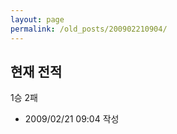 ```yaml
---
layout: page
permalink: /old_posts/200902210904/
---
```


## 현재 전적

1승 2패





- 2009/02/21 09:04 작성